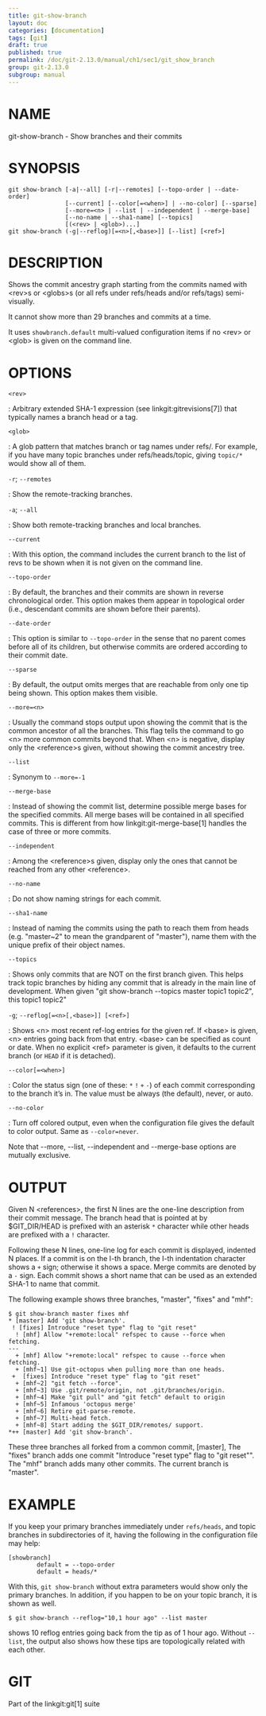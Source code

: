 ```yaml
---
title: git-show-branch
layout: doc
categories: [documentation]
tags: [git]
draft: true
published: true
permalink: /doc/git-2.13.0/manual/ch1/sec1/git_show_branch
group: git-2.13.0
subgroup: manual
---
```


NAME
====

git-show-branch - Show branches and their commits

SYNOPSIS
========

    git show-branch [-a|--all] [-r|--remotes] [--topo-order | --date-order]
                    [--current] [--color[=<when>] | --no-color] [--sparse]
                    [--more=<n> | --list | --independent | --merge-base]
                    [--no-name | --sha1-name] [--topics]
                    [(<rev> | <glob>)...]
    git show-branch (-g|--reflog)[=<n>[,<base>]] [--list] [<ref>]

DESCRIPTION
===========

Shows the commit ancestry graph starting from the commits named with &lt;rev&gt;s or &lt;globs&gt;s (or all refs under refs/heads and/or refs/tags) semi-visually.

It cannot show more than 29 branches and commits at a time.

It uses `showbranch.default` multi-valued configuration items if no &lt;rev&gt; or &lt;glob&gt; is given on the command line.

OPTIONS
=======

`<rev>`

:   Arbitrary extended SHA-1 expression (see linkgit:gitrevisions\[7\]) that typically names a branch head or a tag.

`<glob>`

:   A glob pattern that matches branch or tag names under refs/. For example, if you have many topic branches under refs/heads/topic, giving `topic/*` would show all of them.

`-r`; `--remotes`

:   Show the remote-tracking branches.

`-a`; `--all`

:   Show both remote-tracking branches and local branches.

`--current`

:   With this option, the command includes the current branch to the list of revs to be shown when it is not given on the command line.

`--topo-order`

:   By default, the branches and their commits are shown in reverse chronological order. This option makes them appear in topological order (i.e., descendant commits are shown before their parents).

`--date-order`

:   This option is similar to `--topo-order` in the sense that no parent comes before all of its children, but otherwise commits are ordered according to their commit date.

`--sparse`

:   By default, the output omits merges that are reachable from only one tip being shown. This option makes them visible.

`--more=<n>`

:   Usually the command stops output upon showing the commit that is the common ancestor of all the branches. This flag tells the command to go &lt;n&gt; more common commits beyond that. When &lt;n&gt; is negative, display only the &lt;reference&gt;s given, without showing the commit ancestry tree.

`--list`

:   Synonym to `--more=-1`

`--merge-base`

:   Instead of showing the commit list, determine possible merge bases for the specified commits. All merge bases will be contained in all specified commits. This is different from how linkgit:git-merge-base\[1\] handles the case of three or more commits.

`--independent`

:   Among the &lt;reference&gt;s given, display only the ones that cannot be reached from any other &lt;reference&gt;.

`--no-name`

:   Do not show naming strings for each commit.

`--sha1-name`

:   Instead of naming the commits using the path to reach them from heads (e.g. "master~2" to mean the grandparent of "master"), name them with the unique prefix of their object names.

`--topics`

:   Shows only commits that are NOT on the first branch given. This helps track topic branches by hiding any commit that is already in the main line of development. When given "git show-branch --topics master topic1 topic2", this topic1 topic2"

`-g`; `--reflog[=<n>[,<base>]] [<ref>]`

:   Shows &lt;n&gt; most recent ref-log entries for the given ref. If &lt;base&gt; is given, &lt;n&gt; entries going back from that entry. &lt;base&gt; can be specified as count or date. When no explicit &lt;ref&gt; parameter is given, it defaults to the current branch (or `HEAD` if it is detached).

`--color[=<when>]`

:   Color the status sign (one of these: `*` `!` `+` `-`) of each commit corresponding to the branch it’s in. The value must be always (the default), never, or auto.

`--no-color`

:   Turn off colored output, even when the configuration file gives the default to color output. Same as `--color=never`.

Note that --more, --list, --independent and --merge-base options are mutually exclusive.

OUTPUT
======

Given N &lt;references&gt;, the first N lines are the one-line description from their commit message. The branch head that is pointed at by $GIT\_DIR/HEAD is prefixed with an asterisk `*` character while other heads are prefixed with a `!` character.

Following these N lines, one-line log for each commit is displayed, indented N places. If a commit is on the I-th branch, the I-th indentation character shows a `+` sign; otherwise it shows a space. Merge commits are denoted by a `-` sign. Each commit shows a short name that can be used as an extended SHA-1 to name that commit.

The following example shows three branches, "master", "fixes" and "mhf":

    $ git show-branch master fixes mhf
    * [master] Add 'git show-branch'.
     ! [fixes] Introduce "reset type" flag to "git reset"
      ! [mhf] Allow "+remote:local" refspec to cause --force when fetching.
    ---
      + [mhf] Allow "+remote:local" refspec to cause --force when fetching.
      + [mhf~1] Use git-octopus when pulling more than one heads.
     +  [fixes] Introduce "reset type" flag to "git reset"
      + [mhf~2] "git fetch --force".
      + [mhf~3] Use .git/remote/origin, not .git/branches/origin.
      + [mhf~4] Make "git pull" and "git fetch" default to origin
      + [mhf~5] Infamous 'octopus merge'
      + [mhf~6] Retire git-parse-remote.
      + [mhf~7] Multi-head fetch.
      + [mhf~8] Start adding the $GIT_DIR/remotes/ support.
    *++ [master] Add 'git show-branch'.

These three branches all forked from a common commit, \[master\], The "fixes" branch adds one commit "Introduce "reset type" flag to "git reset"". The "mhf" branch adds many other commits. The current branch is "master".

EXAMPLE
=======

If you keep your primary branches immediately under `refs/heads`, and topic branches in subdirectories of it, having the following in the configuration file may help:

    [showbranch]
            default = --topo-order
            default = heads/*

With this, `git show-branch` without extra parameters would show only the primary branches. In addition, if you happen to be on your topic branch, it is shown as well.

    $ git show-branch --reflog="10,1 hour ago" --list master

shows 10 reflog entries going back from the tip as of 1 hour ago. Without `--list`, the output also shows how these tips are topologically related with each other.

GIT
===

Part of the linkgit:git\[1\] suite
